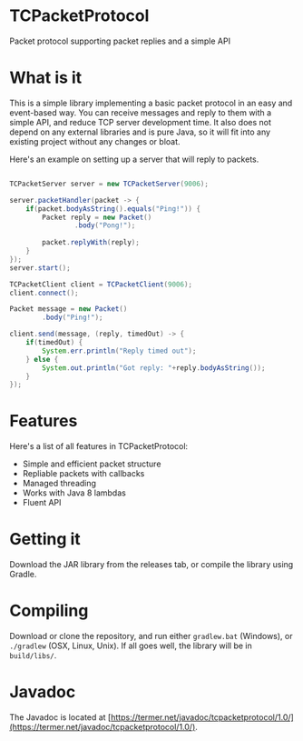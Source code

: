 # TCPacketProtocol
Packet protocol supporting packet replies and a simple API

# What is it
This is a simple library implementing a basic packet protocol in an easy and event-based way.
You can receive messages and reply to them with a simple API, and reduce TCP server development time.
It also does not depend on any external libraries and is pure Java, so it will fit into any existing project without any changes or bloat.

Here's an example on setting up a server that will reply to packets.

```java

TCPacketServer server = new TCPacketServer(9006);

server.packetHandler(packet -> {
	if(packet.bodyAsString().equals("Ping!")) {
		Packet reply = new Packet()
				.body("Pong!");
		
		packet.replyWith(reply);
	}
});
server.start();

TCPacketClient client = TCPacketClient(9006);
client.connect();

Packet message = new Packet()
		.body("Ping!");

client.send(message, (reply, timedOut) -> {
	if(timedOut) {
		System.err.println("Reply timed out");
	} else {
		System.out.println("Got reply: "+reply.bodyAsString());
	}
});
```

# Features
Here's a list of all features in TCPacketProtocol:

 - Simple and efficient packet structure
 - Repliable packets with callbacks
 - Managed threading
 - Works with Java 8 lambdas
 - Fluent API

# Getting it
Download the JAR library from the releases tab, or compile the library using Gradle.

# Compiling
Download or clone the repository, and run either `gradlew.bat` (Windows), or `./gradlew` (OSX, Linux, Unix).
If all goes well, the library will be in `build/libs/`.

# Javadoc
The Javadoc is located at [https://termer.net/javadoc/tcpacketprotocol/1.0/](https://termer.net/javadoc/tcpacketprotocol/1.0/).